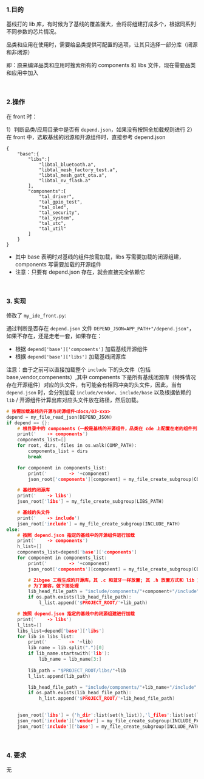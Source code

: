 
### 1.目的

基线打的 lib 库，有时候为了基线的覆盖面大，会将将组建打成多个，根据同系列不同参数的芯片情况。

品类和应用在使用时，需要给品类提供可配置的选项，让其只选择一部分库（闭源和非闭源）

即：原来编译品类和应用时搜索所有的 components 和 libs 文件，现在需要品类和应用中加入

</br>

### 2.操作

在 front 时：

1）判断品类/应用目录中是否有 `depend.json`，如果没有按照全加载规则进行
2）在 front 中，选取基线的闭源和开源组件时，直接参考 depend.json

```
{
    "base":{
		"libs":[
		    "libtal_bluetooth.a",
		    "libtal_mesh_factory_test.a",
            "libtal_mesh_gatt_ota.a",
            "libtal_nv_flash.a"
		],
        "components":[
            "tal_driver",
            "tal_gpio_test",
            "tal_oled",
            "tal_security",
            "tal_system",
            "tal_utc",
            "tal_util"
        ]
    }
}
```

- 其中 base 表明时对基线的组件按需加载，libs 写需要加载的闭源组建，components 写需要加载的开源组件
- 注意：只要有 depend.json 存在，就会直接完全依赖它

</br>

### 3. 实现

修改了 `my_ide_front.py`:

通过判断是否存在 `depend.json` 文件 `DEPEND_JSON=APP_PATH+"/depend.json"`，如果不存在，还是走老一套，如果存在：

- 根据 `depend['base']['components']` 加载基线开源组件
- 根据 `depend['base']['libs']` 加载基线闭源库

注意：由于之前可以直接加载整个 `include` 下的头文件（包括 base,vendor,compenents）,其中 compenents 下是所有基线闭源库（特殊情况存在开源组件）对应的头文件，有可能会有相同冲突的头文件，因此，当有 `depend.json` 时，会分别加载 `include/vendor`、`include/base` 以及根据依赖的 `lib` / 开源组件计算出库对应头文件放在路径，然后加载。


```c
# 按需加载基线的开源与闭源组件<docs/03-xxx>
depend = my_file_read_json(DEPEND_JSON)
if depend == {}:
    # 根目录中的 components（一般是基线的开源组件，品类在 cde 上配置在老的组件列，也会放在这里，这种方式已经渐渐弃用了）
    print('    -> components')
    components_list=[]
    for root, dirs, files in os.walk(COMP_PATH):
        components_list = dirs
        break

    for component in components_list:
        print('        -> '+component)
        json_root['components'][component] = my_file_create_subgroup(COMP_PATH+"/"+component,CONFIG_FILE)

    # 基线的闭源库    
    print('    -> libs')
    json_root['libs'] = my_file_create_subgroup(LIBS_PATH)

    # 基线的头文件
    print('    -> include')
    json_root['include'] = my_file_create_subgroup(INCLUDE_PATH)
else:
    # 按照 depend.json 指定的基线中的开源组件进行加载
    print('    -> components')
    h_list=[]
    components_list=depend['base']['components']
    for component in components_list:
        print('        -> '+component)
        json_root['components'][component] = my_file_create_subgroup(COMP_PATH+"/"+component,CONFIG_FILE)

        # Zibgee 工程生成的开源库，其 .c 和蓝牙一样放置; 其 .h 放置方式和 lib 方式一样（放在 include/components/xxx/include 中）
        # 为了兼容，做下面处理
        lib_head_file_path = "include/components/"+component+"/include"
        if os.path.exists(lib_head_file_path):
            l_list.append('$PROJECT_ROOT/'+lib_path)

    # 按照 depend.json 指定的基线中的闭源组建进行加载
    print('    -> libs')
    l_list=[]
    libs_list=depend['base']['libs']
    for lib in libs_list:
        print('        -> '+lib)
        lib_name = lib.split(".")[0]
        if lib_name.startswith('lib'):
            lib_name = lib_name[3:]
        
        lib_path = "$PROJECT_ROOT/libs/"+lib
        l_list.append(lib_path)   

        lib_head_file_path = "include/components/"+lib_name+"/include"
        if os.path.exists(lib_head_file_path):
            h_list.append('$PROJECT_ROOT/'+lib_head_file_path)

        
    json_root['libs'] = {'h_dir':list(set(h_list)),'l_files':list(set(l_list))}
    json_root['include']['vendor'] = my_file_create_subgroup(INCLUDE_PATH+'/vendor')
    json_root['include']['base'] = my_file_create_subgroup(INCLUDE_PATH+'/base')
```



</br>

### 4. 要求

无

